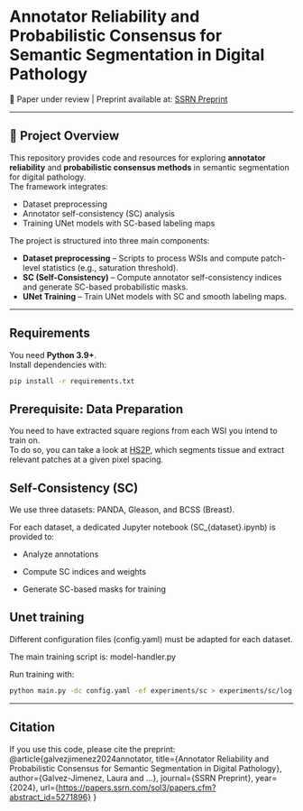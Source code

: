 <h1 align="left">Annotator Reliability and Probabilistic Consensus for Semantic Segmentation in Digital Pathology</h1>

<p align="left">
📄 Paper under review | Preprint available at:  
<a href="https://papers.ssrn.com/sol3/papers.cfm?abstract_id=5271896">SSRN Preprint</a>
</p>

---

## 📌 Project Overview

This repository provides code and resources for exploring **annotator reliability** and **probabilistic consensus methods** in semantic segmentation for digital pathology.  
The framework integrates:
- Dataset preprocessing  
- Annotator self-consistency (SC) analysis  
- Training UNet models with SC-based labeling maps  

The project is structured into three main components:

- **Dataset preprocessing** – Scripts to process WSIs and compute patch-level statistics (e.g., saturation threshold).  
- **SC (Self-Consistency)** – Compute annotator self-consistency indices and generate SC-based probabilistic masks.  
- **UNet Training** – Train UNet models with SC and smooth labeling maps.  

---

## Requirements

You need **Python 3.9+**.  
Install dependencies with:

```bash
pip install -r requirements.txt
```



## Prerequisite: Data Preparation

You need to have extracted square regions from each WSI you intend to train on.<br>
To do so, you can take a look at [HS2P](https://github.com/clemsgrs/hs2p), which segments tissue and extract relevant patches at a given pixel spacing.


## Self-Consistency (SC)
We use three datasets: PANDA, Gleason, and BCSS (Breast).

For each dataset, a dedicated Jupyter notebook (SC_{dataset}.ipynb) is provided to:

- Analyze annotations

- Compute SC indices and weights

- Generate SC-based masks for training


## Unet training
Different configuration files (config.yaml) must be adapted for each dataset.

The main training script is: model-handler.py

Run training with:
```bash
python main.py -dc config.yaml -ef experiments/sc > experiments/sc/log.out
```


---
## Citation
If you use this code, please cite the preprint:
@article{galvezjimenez2024annotator,
  title={Annotator Reliability and Probabilistic Consensus for Semantic Segmentation in Digital Pathology},
  author={Galvez-Jimenez, Laura and ...},
  journal={SSRN Preprint},
  year={2024},
  url={https://papers.ssrn.com/sol3/papers.cfm?abstract_id=5271896}
}
